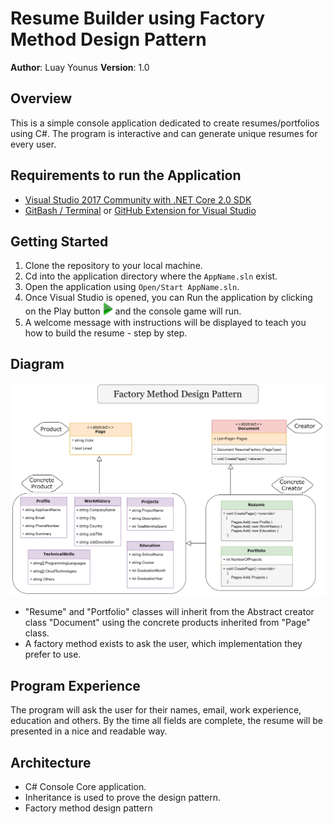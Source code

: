 # Resume Builder using Factory Method Design Pattern
**Author**: Luay Younus
**Version**: 1.0

## Overview
This is a simple console application dedicated to create resumes/portfolios using C#. The program is interactive and can generate unique resumes for every user.

## Requirements to run the Application
- [Visual Studio 2017 Community with .NET Core 2.0 SDK](https://www.microsoft.com/net/core#windowscmd)
- [GitBash / Terminal](https://git-scm.com/downloads) or [GitHub Extension for Visual Studio](https://visualstudio.github.com)

## Getting Started
1. Clone the repository to your local machine.
2. Cd into the application directory where the `AppName.sln` exist.
3. Open the application using `Open/Start AppName.sln`.
4. Once Visual Studio is opened, you can Run the application by clicking on the Play button <img src="https://github.com/luayyounus/Lab02-Unit-Testing/blob/Lab02-Luay/WarCardGame/play-button.jpg" width="16"> and the console game will run.
5. A welcome message with instructions will be displayed to teach you how to build the resume - step by step.

## Diagram
![InterfacesDiagram](FactoryDesignPattern.png?raw=true "Inheritance")

- "Resume" and "Portfolio" classes will inherit from the Abstract creator class "Document" using the concrete products inherited from "Page" class.
- A factory method exists to ask the user, which implementation they prefer to use.

## Program Experience
 The program will ask the user for their names, email, work experience, education and others. By the time all fields are complete, the resume will be presented in a nice and readable way.

## Architecture
 - C# Console Core application.
 - Inheritance is used to prove the design pattern.
 - Factory method design pattern

